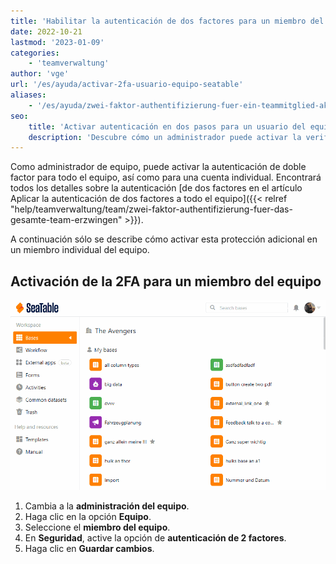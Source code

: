 ```yaml
---
title: 'Habilitar la autenticación de dos factores para un miembro del equipo'
date: 2022-10-21
lastmod: '2023-01-09'
categories:
    - 'teamverwaltung'
author: 'vge'
url: '/es/ayuda/activar-2fa-usuario-equipo-seatable'
aliases:
    - '/es/ayuda/zwei-faktor-authentifizierung-fuer-ein-teammitglied-aktivieren'
seo:
    title: 'Activar autenticación en dos pasos para un usuario del equipo en SeaTable'
    description: 'Descubre cómo un administrador puede activar la verificación en dos pasos solo para miembros individuales del equipo y reforzar la seguridad de la cuenta.'
---
```


Como administrador de equipo, puede activar la autenticación de doble factor para todo el equipo, así como para una cuenta individual. Encontrará todos los detalles sobre la autenticación [de dos factores en el artículo Aplicar la autenticación de dos factores a todo el equipo]({{< relref "help/teamverwaltung/team/zwei-faktor-authentifizierung-fuer-das-gesamte-team-erzwingen" >}}).

A continuación sólo se describe cómo activar esta protección adicional en un miembro individual del equipo.

## Activación de la 2FA para un miembro del equipo

![Activar la autenticación de dos factores para un miembro del equipo](images/Zwei-Faktor-Authentifizierung-fuer-ein-Teammitglied-aktivieren.gif)

1. Cambia a la **administración del equipo**.
2. Haga clic en la opción **Equipo**.
3. Seleccione el **miembro del equipo**.
4. En **Seguridad**, active la opción de **autenticación de 2 factores**.
5. Haga clic en **Guardar cambios**.
